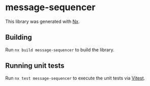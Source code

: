 # message-sequencer

This library was generated with [Nx](https://nx.dev).

## Building

Run `nx build message-sequencer` to build the library.

## Running unit tests

Run `nx test message-sequencer` to execute the unit tests via [Vitest](https://vitest.dev/).
